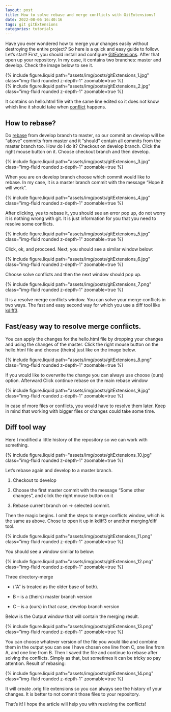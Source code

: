 ```yaml
---
layout: post
title: How to solve rebase and merge conflicts with GitExtensions?
date: 2022-08-06 16:40:16
tags: git gitExtensions
categories: tutorials
---
```



Have you ever wondered how to merge your changes easily without destroying the entire project? 
So here is a quick and easy guide to follow. Let’s start!
First, you should install and configure [GitExtensions](https://git-extensions-documentation.readthedocs.io/). After that open up your repository. In my case, it contains two branches: master and develop. Check the image below to see it.

<div class="row mt-3">
    <div class="col-sm mt-3 mt-md-0">
        {% include figure.liquid path="assets/img/posts/gitExtensions_1.jpg" class="img-fluid rounded z-depth-1"  zoomable=true %}
    </div>
    <div class="col-sm mt-3 mt-md-0">
        {% include figure.liquid path="assets/img/posts/gitExtensions_2.jpg" class="img-fluid rounded z-depth-1"  zoomable=true %}
    </div>
</div>
 

It contains on hello.html file with the same line edited so it does not know which line it should take when [conflict](https://www.atlassian.com/git/tutorials/using-branches/merge-conflicts) happens.

## How to rebase?

Do [rebase](https://www.atlassian.com/git/tutorials/rewriting-history/git-rebase) from develop branch to master, so our commit on develop will be “above” commits from master and it “should” contain all commits from the master branch too. How do I do it?
Checkout on develop branch. Click the right mouse button on it. Choose checkout branch and then develop.

<div class="col-sm mt-3 mt-md-0">
    {% include figure.liquid path="assets/img/posts/gitExtensions_3.jpg" class="img-fluid rounded z-depth-1"  zoomable=true %}
</div>

When you are on develop branch choose which commit would like to rebase. In my case, it is a master branch commit with the message “Hope it will work”.

<div class="col-sm mt-3 mt-md-0">
    {% include figure.liquid path="assets/img/posts/gitExtensions_4.jpg" class="img-fluid rounded z-depth-1"  zoomable=true %}
</div>

After clicking, yes to rebase it, you should see an error pop up, do not worry it is nothing wrong with git. It is just information for you that you need to resolve some conflicts.


<div class="col-sm mt-3 mt-md-0">
    {% include figure.liquid path="assets/img/posts/gitExtensions_5.jpg" class="img-fluid rounded z-depth-1"  zoomable=true %}
</div>

Click, ok, and procceed. Next, you should see a similar window below:


<div class="col-sm mt-3 mt-md-0">
    {% include figure.liquid path="assets/img/posts/gitExtensions_6.jpg" class="img-fluid rounded z-depth-1"  zoomable=true %}
</div>

Choose solve conflicts and then the next window should pop up.


<div class="col-sm mt-3 mt-md-0">
    {% include figure.liquid path="assets/img/posts/gitExtensions_7.png" class="img-fluid rounded z-depth-1"  zoomable=true %}
</div>

It is a resolve merge conflicts window. You can solve your merge conflicts in two ways. The fast and easy second way for which you use a diff tool like [kdiff3](https://github.com/KDE/kdiff3).

## Fast/easy way to resolve merge conflicts.

You can apply the changes for the hello.html file by dropping your changes and using the changes of the master. Click the right mouse button on the hello.html file and choose (theirs) just like on the image below.

<div class="col-sm mt-3 mt-md-0">
    {% include figure.liquid path="assets/img/posts/gitExtensions_8.png" class="img-fluid rounded z-depth-1"  zoomable=true %}
</div>

If you would like to overwrite the change you can always use choose (ours) option. Afterward
Click continue rebase on the main rebase window

<div class="col-sm mt-3 mt-md-0">
    {% include figure.liquid path="assets/img/posts/gitExtensions_9.jpg" class="img-fluid rounded z-depth-1"  zoomable=true %}
</div>

In case of more files or conflicts, you would have to resolve them later. Keep in mind that working with bigger files or changes could take some time.

## Diff tool way

Here I modified a little history of the repository so we can work with something.

<div class="col-sm mt-3 mt-md-0">
    {% include figure.liquid path="assets/img/posts/gitExtensions_10.jpg" class="img-fluid rounded z-depth-1"  zoomable=true %}
</div>


Let’s rebase again and develop to a master branch.

1. Checkout to develop

2. Choose the first master commit with the message “Some other changes”, and click the right mouse button on it

3. Rebase current branch on -> selected commit.

Then the magic begins. I omit the steps to merge conflicts window, which is the same as above. Chose to open it up in kdiff3 or another merging/diff tool.

<div class="col-sm mt-3 mt-md-0">
    {% include figure.liquid path="assets/img/posts/gitExtensions_11.png" class="img-fluid rounded z-depth-1"  zoomable=true %}
</div>

You should see a window similar to below:


<div class="col-sm mt-3 mt-md-0">
    {% include figure.liquid path="assets/img/posts/gitExtensions_12.png" class="img-fluid rounded z-depth-1"  zoomable=true %}
</div>

Three directory-merge 

- (“A” is treated as the older base of both).

- B – is a (theirs) master branch version

- C – is a (ours)  in that case, develop branch version

Below is the Output window that will contain the merging result.

<div class="col-sm mt-3 mt-md-0">
    {% include figure.liquid path="assets/img/posts/gitExtensions_13.png" class="img-fluid rounded z-depth-1"  zoomable=true %}
</div>

You can choose whatever version of the file you would like and combine them in the output you can see I have chosen one line from C, one line from A, and one line from B.
Then I saved the file and continue to rebase after solving the conflicts. Simply as that, but sometimes it can be tricky so pay attention.
Result of rebasing:


<div class="col-sm mt-3 mt-md-0">
    {% include figure.liquid path="assets/img/posts/gitExtensions_14.png" class="img-fluid rounded z-depth-1"  zoomable=true %}
</div>

It will create .orig file extensions so you can always see the history of your changes.
It is better to not commit those files to your repository.

That’s it! I hope the article will help you with resolving the conflicts!
